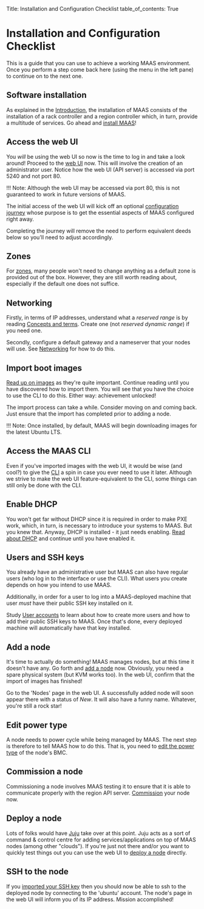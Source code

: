 Title: Installation and Configuration Checklist
table_of_contents: True


# Installation and Configuration Checklist

This is a guide that you can use to achieve a working MAAS environment. Once
you perform a step come back here (using the menu in the left pane) to continue
on to the next one.


## Software installation

As explained in the [Introduction][about-maas], the installation of MAAS
consists of the installation of a rack controller and a region controller
which, in turn, provide a multitude of services. Go ahead and
[install MAAS][maas-install]!


## Access the web UI

You *will* be using the web UI so now is the time to log in and take a look
around! Proceed to the [web UI][webui] now. This will involve the creation of
an administrator user. Notice how the web UI (API server) is accessed via port
5240 and not port 80.

!!! Note: 
    Although the web UI may be accessed via port 80, this is not
    guaranteed to work in future versions of MAAS.

The initial access of the web UI will kick off an optional
[configuration journey][config-journey] whose purpose is to get the essential
aspects of MAAS configured right away.

Completing the journey will remove the need to perform equivalent deeds below
so you'll need to adjust accordingly.


## Zones

For [zones][zones], many people won't need to change anything as a default zone
is provided out of the box. However, they are still worth reading about,
especially if the default one does not suffice.


## Networking

Firstly, in terms of IP addresses, understand what a *reserved range* is by
reading [Concepts and terms][concepts-ipranges]. Create one (not
*reserved dynamic range*) if you need one.

Secondly, configure a default gateway and a nameserver that your nodes will
use. See [Networking][networking] for how to do this.


## Import boot images

[Read up on images][images] as they're quite important. Continue reading until
you have discovered how to import them. You will see that you have the choice
to use the CLI to do this. Either way: achievement unlocked!

The import process can take a while. Consider moving on and coming back. Just
ensure that the import has completed prior to adding a node.

!!! Note: 
    Once installed, by default, MAAS will begin downloading images for
    the latest Ubuntu LTS.


## Access the MAAS CLI

Even if you've imported images with the web UI, it would be wise (and cool?) to
give the [CLI][manage-cli] a spin in case you ever need to use it later.
Although we strive to make the web UI feature-equivalent to the CLI, some
things can still only be done with the CLI.


## Enable DHCP

You won't get far without DHCP since it is required in order to make PXE work,
which, in turn, is necessary to introduce your systems to MAAS. But you knew
that. Anyway, DHCP is installed - it just needs enabling.
[Read about DHCP][dhcp] and continue until you have enabled it.


## Users and SSH keys

You already have an administrative user but MAAS can also have regular users
(who log in to the interface or use the CLI). What users you create depends on
how you intend to use MAAS.

Additionally, in order for a user to log into a MAAS-deployed machine that user
*must* have their public SSH key installed on it.

Study [User accounts][manage-account] to learn about how to create more users
and how to add their public SSH keys to MAAS. Once that's done, every deployed
machine will automatically have that key installed.


## Add a node

It's time to actually do something! MAAS manages nodes, but at this time it
doesn't have any. Go forth and [add a node][add-nodes] now. Obviously, you need
a spare physical system (but KVM works too). In the web UI, confirm that the
import of images has finished!

Go to the 'Nodes' page in the web UI. A successfully added node will soon
appear there with a status of *New*. It will also have a funny name. Whatever,
you're still a rock star!


## Edit power type

A node needs to power cycle while being managed by MAAS. The next step is
therefore to tell MAAS how to do this. That is, you need to
[edit the power type][power-types] of the node's BMC.


## Commission a node

Commissioning a node involves MAAS testing it to ensure that it is able to
communicate properly with the region API server. [Commission][commission-nodes]
your node now.


## Deploy a node

Lots of folks would have [Juju][about-juju] take over at this point. Juju acts
as a sort of command & control centre for adding services/applications on top
of MAAS nodes (among other "clouds"). If you're just not there and/or you want
to quickly test things out you can use the web UI to
[deploy a node][deploy-nodes] directly.


## SSH to the node

If you [imported your SSH key][ssh-keys] then you should now be able to ssh to
the deployed node by connecting to the 'ubuntu' account. The node's page in the
web UI will inform you of its IP address. Mission accomplished!


<!-- LINKS -->

[about-maas]: index.md#key-components-and-colocation-of-all-services
[maas-install]: installconfig-install.md
[webui]: installconfig-webui.md
[zones]: manage-zones.md
[networks]: installconfig-networking.md
[images]: installconfig-images.md
[dhcp]: installconfig-network-dhcp.md
[add-nodes]: nodes-add.md
[manage-account]: manage-account.md
[power-types]: nodes-power-types.md
[commission-nodes]: nodes-commission.md
[about-juju]: https://jujucharms.com/docs/stable/about-juju
[deploy-nodes]: nodes-deploy.md
[ssh-keys]: manage-account.md#ssh-keys
[config-journey]: installconfig-webui-conf-journey.md
[concepts-ipranges]: intro-concepts.md#ip-ranges
[networking]: installconfig-networking.md
[manage-cli]: manage-cli.md
